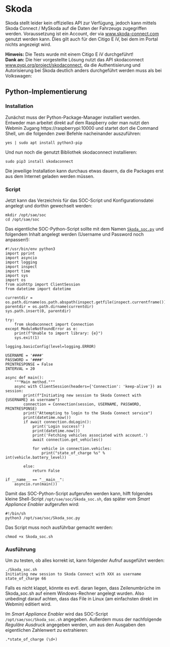 # Skoda
Skoda stellt leider kein offizielles API zur Verfügung, jedoch kann mittels Skoda Connect / MySkoda auf die Daten der Fahrzeugs zugegriffen werden.
Voraussetzung ist ein Account, der via www.skoda-connect.com genutzt werden kann. Dies gilt auch für den Citigo E iV, bei dem im Portal nichts angezeigt wird.  

**Hinweis:** Die Tests wurde mit einem Citigo E iV durchgeführt!  
**Dank an:** Die hier vorgestellte Lösung nutzt das API skodaconnect www.pypi.org/project/skodaconnect, da die Authentisierung und Autorisierung bei Skoda deutlich anders durchgeführt werden muss als bei Volkswagen: 

## Python-Implementierung
### Installation
Zunächst muss der Python-Package-Manager installiert werden.  
Entweder man arbeitet direkt auf dem Raspberry oder man nutzt den Webmin Zugang https://raspberrypi:10000 und startet dort die Command Shell, um die folgenden zwei Befehle nacheinander auszuführen: 
```console
yes | sudo apt install python3-pip
``` 
Und nun noch die genutzt Bibliothek skodaconnect installieren:  
```console
sudo pip3 install skodaconnect
``` 
Die jeweilige Installation kann durchaus etwas dauern, da die Packages erst aus dem Internet geladen werden müssen.  

### Script ###

Jetzt kann das Verzeichnis für das SOC-Script und Konfigurationsdatei angelegt und dorthin gewechselt werden:  
```console
mkdir /opt/sae/soc
cd /opt/sae/soc
```  
Das eigentliche SOC-Python-Script sollte mit dem Namen [`Skoda_soc.py`](Skoda_soc.py) und folgendem Inhalt angelegt werden (Username und Password noch anpassen!):
```console
#!/usr/bin/env python3
import pprint
import asyncio
import logging
import inspect
import time
import sys
import os
from aiohttp import ClientSession
from datetime import datetime

currentdir = os.path.dirname(os.path.abspath(inspect.getfile(inspect.currentframe())))
parentdir = os.path.dirname(currentdir)
sys.path.insert(0, parentdir)

try:
    from skodaconnect import Connection
except ModuleNotFoundError as e:
    print(f"Unable to import library: {e}")
    sys.exit(1)

logging.basicConfig(level=logging.ERROR)

USERNAME = '####'
PASSWORD = '####'
PRINTRESPONSE = False
INTERVAL = 20

async def main():
    """Main method."""
    async with ClientSession(headers={'Connection': 'keep-alive'}) as session:
        print(f"Initiating new session to Skoda Connect with {USERNAME} as username")
        connection = Connection(session, USERNAME, PASSWORD, PRINTRESPONSE)
        print("Attempting to login to the Skoda Connect service")
        print(datetime.now())
        if await connection.doLogin():
            print('Login success!')
            print(datetime.now())
            print('Fetching vehicles associated with account.')
            await connection.get_vehicles()
         
            for vehicle in connection.vehicles:
                print("state_of_charge %s" % int(vehicle.battery_level))
                
        else:
            return False

if __name__ == "__main__":
    asyncio.run(main())
```

Damit das SOC-Python-Script aufgerufen werden kann, hilft folgendes kleine Shell-Script `/opt/sae/soc/Skoda_soc.sh`, das später vom *Smart Appliance Enabler* aufgerufen wird:

```console
#!/bin/sh
python3 /opt/sae/soc/Skoda_soc.py
```

Das Script muss noch ausführbar gemacht werden:
```console
chmod +x Skoda_soc.sh
```

### Ausführung
Um zu testen, ob alles korrekt ist, kann folgender Aufruf ausgeführt werden:  
```console
./Skoda_soc.sh
Initiating new session to Skoda Connect with XXX as username
state_of_charge 66
```

Falls es nicht klappt, könnte es evtl. daran liegen, dass Zeilenumbrüche im Skoda_soc.sh auf einem Windows-Rechner angelegt wurden. Also unbedingt darauf achten, dass das File in Linux (am einfachsten direkt im Webmin) editiert wird.

Im *Smart Appliance Enabler* wird das SOC-Script `/opt/sae/soc/Skoda_soc.sh` angegeben.
Außerdem muss der nachfolgende *Reguläre Ausdruck* angegeben werden, um aus den Ausgaben den eigentlichen Zahlenwert zu extrahieren:
```
.*state_of_charge (\d+)
```
